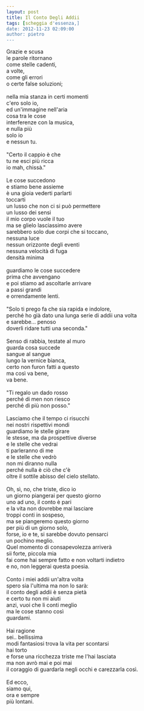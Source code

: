 ```yaml
---
layout: post
title: Il Conto Degli Addii
tags: [scheggia d'essenza,]
date: 2012-11-23 02:09:00
author: pietro
---
```

Grazie e scusa<br/>le parole ritornano<br/>come stelle cadenti,<br/>a volte,<br/>come gli errori<br/>o certe false soluzioni;<br/><br/>nella mia stanza in certi momenti<br/>c'ero solo io,<br/>ed un'immagine nell'aria<br/>cosa tra le cose<br/>interferenze con la musica,<br/>e nulla più<br/>solo io<br/>e nessun tu.<br/><br/>"Certo il cappio è che<br/>tu ne esci più ricca<br/>io mah, chissà."<br/><br/>Le cose succedono<br/>e stiamo bene assieme<br/>è una gioia vederti parlarti<br/>toccarti<br/>un lusso che non ci si può permettere<br/>un lusso dei sensi<br/>il mio corpo vuole il tuo<br/>ma se glielo lasciassimo avere<br/>sarebbero solo due corpi che si toccano,<br/>nessuna luce<br/>nessun orizzonte degli eventi<br/>nessuna velocità di fuga<br/>densità minima<br/><br/>guardiamo le cose succedere<br/>prima che avvengano<br/>e poi stiamo ad ascoltarle arrivare<br/>a passi grandi<br/>e orrendamente lenti.<br/><br/>"Solo ti prego fa che sia rapida e indolore,<br/>perché ho già dato una lunga serie di addii una volta<br/>e sarebbe... penoso<br/>doverli ridare tutti una seconda."<br/><br/>Senso di rabbia, testate al muro<br/>guarda cosa succede<br/>sangue al sangue<br/>lungo la vernice bianca,<br/>certo non furon fatti a questo<br/>ma così va bene,<br/>va bene.<br/><br/>"Ti regalo un dado rosso<br/>perché di men non riesco<br/>perché di più non posso."<br/><br/>Lasciamo che il tempo ci risucchi<br/>nei nostri rispettivi mondi<br/>guardiamo le stelle girare<br/>le stesse, ma da prospettive diverse<br/>e le stelle che vedrai<br/>ti parleranno di me<br/>e le stelle che vedrò<br/>non mi diranno nulla<br/>perché nulla è ciò che c'è<br/>oltre il sottile abisso del cielo stellato.<br/><br/>Oh, sì, no, che triste, dico io<br/>un giorno piangerai per questo giorno<br/>uno ad uno, il conto è pari<br/>e la vita non dovrebbe mai lasciare<br/>troppi conti in sospeso,<br/>ma se piangeremo questo giorno<br/>per più di un giorno solo,<br/>forse, io e te, si sarebbe dovuto pensarci<br/>un pochino meglio.<br/>Quel momento di consapevolezza arriverà<br/>sii forte, piccola mia<br/>fai come hai sempre fatto e non voltarti indietro<br/>e no, non leggerai questa poesia.<br/><br/>Conto i miei addii&nbsp;un'altra volta<br/>spero sia l'ultima ma non lo sarà:<br/>il conto degli addii è senza pietà<br/>e certo tu non mi aiuti<br/>anzi, vuoi che li conti meglio<br/>ma le cose stanno così<br/>guardami.<br/><br/>Hai ragione<br/>sei.. bellissima<br/>modi fantasiosi trova la vita per scontarsi<br/>hai torto<br/>e forse una ricchezza triste me l'hai lasciata<br/>ma non avrò mai e poi mai<br/>il coraggio di guardarla negli occhi e carezzarla così.<br/><br/>Ed ecco,<br/>siamo qui,<br/>ora e sempre<br/>più lontani.

